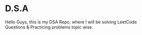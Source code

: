 # D.S.A

Hello Guys, this is my DSA Repo, where I will be solving LeetCode Questions & Practicing problems topic wise.
